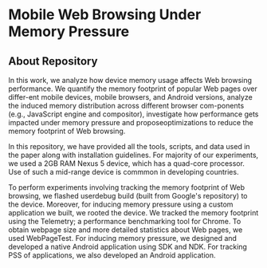 # Mobile Web Browsing Under Memory Pressure
## About Repository
In this work, we analyze how device memory usage affects Web browsing performance. We quantify the memory footprint of popular Web pages over differ-ent mobile devices, mobile browsers, and Android versions, analyze the induced memory distribution across different browser com-ponents (e.g., JavaScript engine and compositor), investigate how performance gets impacted under memory pressure and proposeoptimizations to reduce the memory footprint of Web browsing.

In this repository, we have provided all the tools, scripts, and data used in the paper along with installation guidelines. For majority of our experiments, we used a 2GB RAM Nexus 5 device, which has a quad-core processor. Use of such a mid-range device is commmon in developing countries.
  
To perform experiments involving tracking the memory footprint of Web browsing, we flashed userdebug build (built from Google's repository) to the device. Moreover, for inducing memory pressure using a custom application we built, we rooted the device. We tracked the memory footprint using the Telemetry; a performance benchmarking tool for Chrome. To obtain webpage size and more detailed statistics about Web pages, we used WebPageTest. For inducing memory pressure, we designed and developed a native Android application using SDK and NDK. For tracking PSS of applications, we also developed an Android application.


